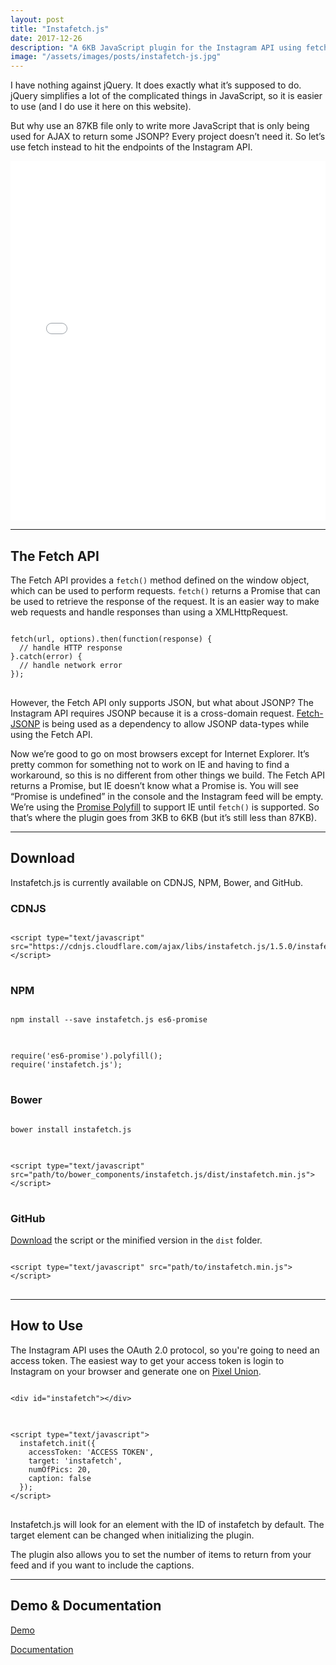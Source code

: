 ```yaml
---
layout: post
title: "Instafetch.js"
date: 2017-12-26
description: "A 6KB JavaScript plugin for the Instagram API using fetch instead of jQuery."
image: "/assets/images/posts/instafetch-js.jpg"
---
```

<p>I have nothing against jQuery. It does exactly what it’s supposed to do. jQuery simplifies a lot of the complicated things in JavaScript, so it is easier to use (and I do use it here on this website).</p>
<p>But why use an 87KB file only to write more JavaScript that is only being used for AJAX to return some JSONP? Every project doesn’t need it. So let’s use fetch instead to hit the endpoints of the Instagram API.</p>
<div class="flex-vid">
  <iframe height="575" scrolling="no" title="Instafetch.js Example" src="//codepen.io/thomasvaeth/embed/EgwRWo/?height=265&theme-id=0&default-tab=result&embed-version=2" frameborder="no" allowtransparency="true" allowfullscreen="true" style="width: 100%;"></iframe>
</div>

<hr/>

<h2>The Fetch API</h2>
<p>The Fetch API provides a <code>fetch()</code> method defined on the window object, which can be used to perform requests. <code>fetch()</code> returns a Promise that can be used to retrieve the response of the request. It is an easier way to make web requests and handle responses than using a XMLHttpRequest.</p>
<pre>
<code>
fetch(url, options).then(function(response) {
  // handle HTTP response
}.catch(error) {
  // handle network error
});
</code>
</pre>
<p>However, the Fetch API only supports JSON, but what about JSONP? The Instagram API requires JSONP because it is a cross-domain request. <a href="https://github.com/camsong/fetch-jsonp" target="_blank">Fetch-JSONP</a> is being used as a dependency to allow JSONP data-types while using the Fetch API.</p>
<p>Now we’re good to go on most browsers except for Internet Explorer. It’s pretty common for something not to work on IE and having to find a workaround, so this is no different from other things we build. The Fetch API returns a Promise, but IE doesn’t know what a Promise is. You will see “Promise is undefined” in the console and the Instagram feed will be empty. We’re using the <a href="https://github.com/taylorhakes/promise-polyfill" target="_blank">Promise Polyfill</a> to support IE until <code>fetch()</code> is supported. So that’s where the plugin goes from 3KB to 6KB (but it’s still less than 87KB).</p>

<hr/>

<h2>Download</h2>
<p>Instafetch.js is currently available on CDNJS, NPM, Bower, and GitHub.</p>

<h3>CDNJS</h3>
<pre>
<code>
&lt;script type="text/javascript" src="https://cdnjs.cloudflare.com/ajax/libs/instafetch.js/1.5.0/instafetch.min.js"&gt;&lt;/script&gt;
</code>
</pre>

<h3>NPM</h3>
<pre>
<code>
npm install --save instafetch.js es6-promise
</code>
</pre>
<pre>
<code>
require('es6-promise').polyfill();
require('instafetch.js');
</code>
</pre>

<h3>Bower</h3>
<pre>
<code>
bower install instafetch.js
</code>
</pre>
<pre>
<code>
&lt;script type="text/javascript" src="path/to/bower_components/instafetch.js/dist/instafetch.min.js"&gt;&lt;/script&gt;
</code>
</pre>

<h3>GitHub</h3>
<p><a href="https://github.com/thomasvaeth/instafetch.js" target="_blank">Download</a> the script or the minified version in the <code>dist</code> folder.</p>
<pre>
<code>
&lt;script type="text/javascript" src="path/to/instafetch.min.js"&gt;&lt;/script&gt;
</code>
</pre>

<hr/>

<h2>How to Use</h2>
<p>The Instagram API uses the OAuth 2.0 protocol, so you're going to need an access token. The easiest way to get your access token is login to Instagram on your browser and generate one on <a href="http://instagram.pixelunion.net/" target="_blank">Pixel Union</a>.</p>
<pre>
<code>
&lt;div id="instafetch"&gt;&lt;/div&gt;
</code>
</pre>
<pre>
<code>
&lt;script type="text/javascript"&gt;
  instafetch.init({
    accessToken: 'ACCESS TOKEN',
    target: 'instafetch',
    numOfPics: 20,
    caption: false
  });
&lt;/script&gt;
</code>
</pre>
<p>Instafetch.js will look for an element with the ID of instafetch by default. The target element can be changed when initializing the plugin.</p>
<p>The plugin also allows you to set the number of items to return from your feed and if you want to include the captions.</p>

<hr/>

<h2>Demo &amp; Documentation</h2>
<p><a href="http://thomasvaeth.com/instafetch.js/" target="_blank">Demo</a></p>
<p><a href="https://github.com/thomasvaeth/instafetch.js/blob/master/README.md" target="_blank">Documentation</a></p>
